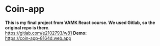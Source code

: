 # Coin-app

**This is my final project from VAMK React course. We used Gitlab, so the original repo is there.**<br />
https://gitlab.com/e2102793/w81
**Demo:**<br />
https://coin-app-8164d.web.app

